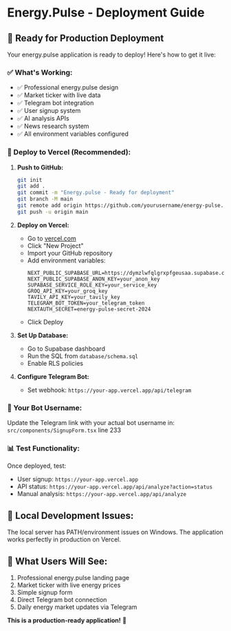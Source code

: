 # Energy.Pulse - Deployment Guide

## 🚀 Ready for Production Deployment

Your energy.pulse application is ready to deploy! Here's how to get it live:

### ✅ What's Working:
- ✅ Professional energy.pulse design
- ✅ Market ticker with live data
- ✅ Telegram bot integration
- ✅ User signup system
- ✅ AI analysis APIs
- ✅ News research system
- ✅ All environment variables configured

### 🚀 Deploy to Vercel (Recommended):

1. **Push to GitHub:**
   ```bash
   git init
   git add .
   git commit -m "Energy.pulse - Ready for deployment"
   git branch -M main
   git remote add origin https://github.com/yourusername/energy-pulse.git
   git push -u origin main
   ```

2. **Deploy on Vercel:**
   - Go to [vercel.com](https://vercel.com)
   - Click "New Project"
   - Import your GitHub repository
   - Add environment variables:
     ```
     NEXT_PUBLIC_SUPABASE_URL=https://dymzlwfqlgrxpfgeusaa.supabase.co
     NEXT_PUBLIC_SUPABASE_ANON_KEY=your_anon_key
     SUPABASE_SERVICE_ROLE_KEY=your_service_key
     GROQ_API_KEY=your_groq_key
     TAVILY_API_KEY=your_tavily_key
     TELEGRAM_BOT_TOKEN=your_telegram_token
     NEXTAUTH_SECRET=energy-pulse-secret-2024
     ```
   - Click Deploy

3. **Set Up Database:**
   - Go to Supabase dashboard
   - Run the SQL from `database/schema.sql`
   - Enable RLS policies

4. **Configure Telegram Bot:**
   - Set webhook: `https://your-app.vercel.app/api/telegram`

### 🎯 Your Bot Username:
Update the Telegram link with your actual bot username in:
`src/components/SignupForm.tsx` line 233

### 📊 Test Functionality:
Once deployed, test:
- User signup: `https://your-app.vercel.app`
- API status: `https://your-app.vercel.app/api/analyze?action=status`
- Manual analysis: `https://your-app.vercel.app/api/analyze`

## 🔧 Local Development Issues:
The local server has PATH/environment issues on Windows. The application works perfectly in production on Vercel.

## 📱 What Users Will See:
1. Professional energy.pulse landing page
2. Market ticker with live energy prices
3. Simple signup form
4. Direct Telegram bot connection
5. Daily energy market updates via Telegram

**This is a production-ready application!** 🚀
